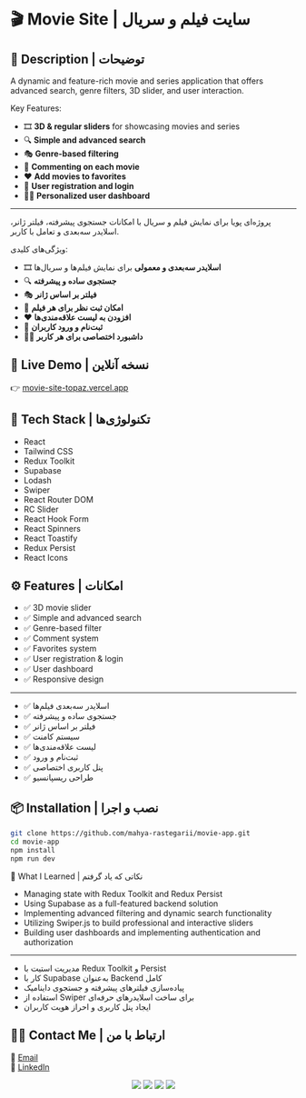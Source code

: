 # 🎬 Movie Site | سایت فیلم و سریال

## 📝 Description | توضیحات

A dynamic and feature-rich movie and series application that offers advanced search, genre filters, 3D slider, and user interaction.

Key Features:
- 🎞️ **3D & regular sliders** for showcasing movies and series  
- 🔍 **Simple and advanced search**  
- 🎭 **Genre-based filtering**  
- 💬 **Commenting on each movie**  
- ❤️ **Add movies to favorites**  
- 👤 **User registration and login**  
- 🧑‍💼 **Personalized user dashboard**

---

پروژه‌ای پویا برای نمایش فیلم و سریال با امکانات جستجوی پیشرفته، فیلتر ژانر، اسلایدر سه‌بعدی و تعامل با کاربر.

ویژگی‌های کلیدی:
- 🎞️ **اسلایدر سه‌بعدی و معمولی** برای نمایش فیلم‌ها و سریال‌ها  
- 🔍 **جستجوی ساده و پیشرفته**  
- 🎭 **فیلتر بر اساس ژانر**  
- 💬 **امکان ثبت نظر برای هر فیلم**  
- ❤️ **افزودن به لیست علاقه‌مندی‌ها**  
- 👤 **ثبت‌نام و ورود کاربران**  
- 🧑‍💼 **داشبورد اختصاصی برای هر کاربر**

## 🔗 Live Demo | نسخه آنلاین  
👉 [movie-site-topaz.vercel.app](https://movie-site-topaz.vercel.app/)

## 🚀 Tech Stack | تکنولوژی‌ها

- React  
- Tailwind CSS  
- Redux Toolkit  
- Supabase  
- Lodash  
- Swiper  
- React Router DOM  
- RC Slider  
- React Hook Form  
- React Spinners  
- React Toastify  
- Redux Persist  
- React Icons

## ⚙️ Features | امکانات

- ✅ 3D movie slider  
- ✅ Simple and advanced search  
- ✅ Genre-based filter  
- ✅ Comment system  
- ✅ Favorites system  
- ✅ User registration & login  
- ✅ User dashboard  
- ✅ Responsive design  

---

- ✅ اسلایدر سه‌بعدی فیلم‌ها  
- ✅ جستجوی ساده و پیشرفته  
- ✅ فیلتر بر اساس ژانر  
- ✅ سیستم کامنت  
- ✅ لیست علاقه‌مندی‌ها  
- ✅ ثبت‌نام و ورود  
- ✅ پنل کاربری اختصاصی  
- ✅ طراحی ریسپانسیو

## 📦 Installation | نصب و اجرا

```bash
git clone https://github.com/mahya-rastegarii/movie-app.git
cd movie-app
npm install
npm run dev
```

🎯 What I Learned | نکاتی که یاد گرفتم  

- Managing state with Redux Toolkit and Redux Persist
- Using Supabase as a full-featured backend solution
- Implementing advanced filtering and dynamic search functionality
- Utilizing Swiper.js to build professional and interactive sliders
- Building user dashboards and implementing authentication and authorization
---
- مدیریت استیت با Redux Toolkit و Persist
- کار با Supabase به‌عنوان Backend کامل
- پیاده‌سازی فیلترهای پیشرفته و جستجوی داینامیک
- استفاده از Swiper برای ساخت اسلایدرهای حرفه‌ای
- ایجاد پنل کاربری و احراز هویت کاربران


## 🙋‍♀️ Contact Me | ارتباط با من  
📧 [Email](mahya.rastegari@gmail.com)  
💼 [LinkedIn](https://www.linkedin.com/in/mahya-rastegarii)


<p align="center"> <img src="https://img.shields.io/badge/react-%2361DAFB.svg?style=for-the-badge&logo=react&logoColor=white" /> <img src="https://img.shields.io/badge/tailwindcss-%2338B2AC.svg?style=for-the-badge&logo=tailwind-css&logoColor=white" /> <img src="https://img.shields.io/badge/redux_toolkit-764ABC?style=for-the-badge&logo=redux&logoColor=white" /> <img src="https://img.shields.io/badge/supabase-3ECF8E?style=for-the-badge&logo=supabase&logoColor=white" /> </p>
